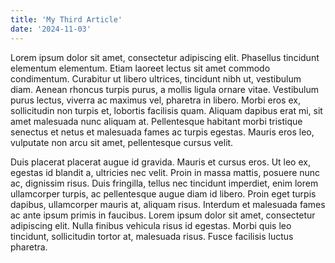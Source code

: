 ```yaml
---
title: 'My Third Article'
date: '2024-11-03'
---
```


Lorem ipsum dolor sit amet, consectetur adipiscing elit. Phasellus tincidunt elementum elementum. Etiam laoreet lectus sit amet commodo condimentum. Curabitur ut libero ultrices, tincidunt nibh ut, vestibulum diam. Aenean rhoncus turpis purus, a mollis ligula ornare vitae. Vestibulum purus lectus, viverra ac maximus vel, pharetra in libero. Morbi eros ex, sollicitudin non turpis et, lobortis facilisis quam. Aliquam dapibus erat mi, sit amet malesuada nunc aliquam at. Pellentesque habitant morbi tristique senectus et netus et malesuada fames ac turpis egestas. Mauris eros leo, vulputate non arcu sit amet, pellentesque cursus velit.

Duis placerat placerat augue id gravida. Mauris et cursus eros. Ut leo ex, egestas id blandit a, ultricies nec velit. Proin in massa mattis, posuere nunc ac, dignissim risus. Duis fringilla, tellus nec tincidunt imperdiet, enim lorem ullamcorper turpis, ac pellentesque augue diam id libero. Proin eget turpis dapibus, ullamcorper mauris at, aliquam risus. Interdum et malesuada fames ac ante ipsum primis in faucibus. Lorem ipsum dolor sit amet, consectetur adipiscing elit. Nulla finibus vehicula risus id egestas. Morbi quis leo tincidunt, sollicitudin tortor at, malesuada risus. Fusce facilisis luctus pharetra.